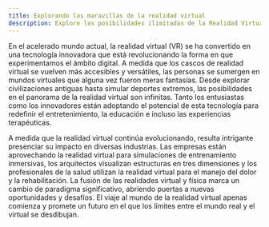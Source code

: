 ```yaml
---
title: Explorando las maravillas de la realidad virtual
description: Explore las posibilidades ilimitadas de la Realidad Virtual (VR), que revoluciona el entretenimiento, la educación y la atención médica, y descubra su impacto en diversas industrias.
---
```


En el acelerado mundo actual, la realidad virtual (VR) se ha convertido en una tecnología innovadora que está revolucionando la forma en que experimentamos el ámbito digital. A medida que los cascos de realidad virtual se vuelven más accesibles y versátiles, las personas se sumergen en mundos virtuales que alguna vez fueron meras fantasías. Desde explorar civilizaciones antiguas hasta simular deportes extremos, las posibilidades en el panorama de la realidad virtual son infinitas. Tanto los entusiastas como los innovadores están adoptando el potencial de esta tecnología para redefinir el entretenimiento, la educación e incluso las experiencias terapéuticas.

A medida que la realidad virtual continúa evolucionando, resulta intrigante presenciar su impacto en diversas industrias. Las empresas están aprovechando la realidad virtual para simulaciones de entrenamiento inmersivas, los arquitectos visualizan estructuras en tres dimensiones y los profesionales de la salud utilizan la realidad virtual para el manejo del dolor y la rehabilitación. La fusión de las realidades virtual y física marca un cambio de paradigma significativo, abriendo puertas a nuevas oportunidades y desafíos. El viaje al mundo de la realidad virtual apenas comienza y promete un futuro en el que los límites entre el mundo real y el virtual se desdibujan.